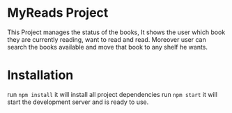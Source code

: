 # MyReads Project
This Project manages the status of the books, It shows the user which book they are currently reading, want to read and read. Moreover user can search the books available and move that book to any shelf he wants.

# Installation
run `npm install` it will install all project dependencies
run `npm start` it will start the development server and is ready to use.